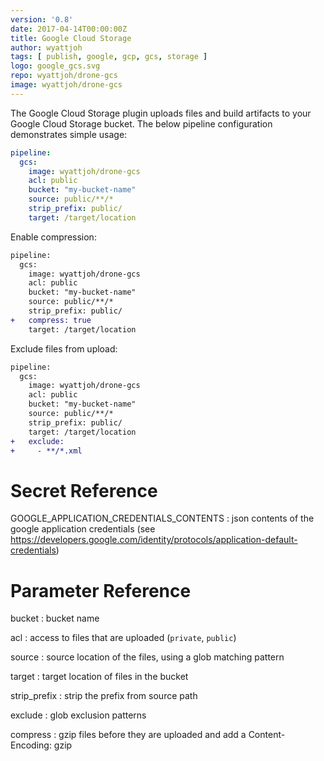 ```yaml
---
version: '0.8'
date: 2017-04-14T00:00:00Z
title: Google Cloud Storage
author: wyattjoh
tags: [ publish, google, gcp, gcs, storage ]
logo: google_gcs.svg
repo: wyattjoh/drone-gcs
image: wyattjoh/drone-gcs
---
```


The Google Cloud Storage plugin uploads files and build artifacts to your
Google Cloud Storage bucket. The below pipeline configuration demonstrates
simple usage:

```yaml
pipeline:
  gcs:
    image: wyattjoh/drone-gcs
    acl: public
    bucket: "my-bucket-name"
    source: public/**/*
    strip_prefix: public/
    target: /target/location
```

Enable compression:

```diff
pipeline:
  gcs:
    image: wyattjoh/drone-gcs
    acl: public
    bucket: "my-bucket-name"
    source: public/**/*
    strip_prefix: public/
+   compress: true
    target: /target/location
```

Exclude files from upload:

```diff
pipeline:
  gcs:
    image: wyattjoh/drone-gcs
    acl: public
    bucket: "my-bucket-name"
    source: public/**/*
    strip_prefix: public/
    target: /target/location
+   exclude:
+     - **/*.xml
```

# Secret Reference

GOOGLE_APPLICATION_CREDENTIALS_CONTENTS
: json contents of the google application credentials (see https://developers.google.com/identity/protocols/application-default-credentials)

# Parameter Reference

bucket
: bucket name

acl
: access to files that are uploaded (`private`, `public`)

source
: source location of the files, using a glob matching pattern

target
: target location of files in the bucket

strip_prefix
: strip the prefix from source path

exclude
: glob exclusion patterns

compress
: gzip files before they are uploaded and add a Content-Encoding: gzip
